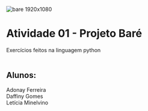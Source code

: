 ![bare 1920x1080](https://github.com/leticiaminelvino/atividade1-python-projeto-bare/assets/55291266/e5e6d6b1-cdba-4555-95e3-5d45a38cecd9)
# Atividade 01 - Projeto Baré
Exercícios feitos na linguagem python <br/>
<br/>
## Alunos: <br/>
Adonay Ferreira <br/>
Daffiny Gomes<br/>
Letícia Minelvino<br/>
